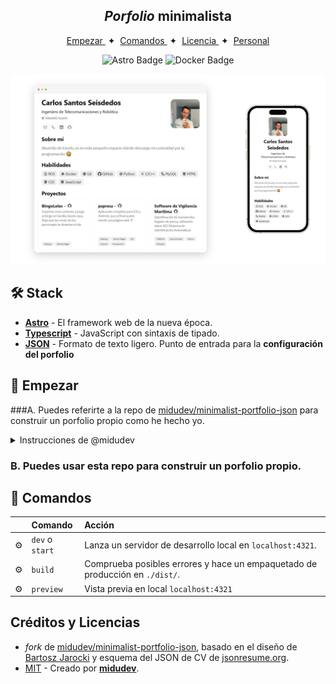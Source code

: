 

<div align="center">
<h2>
    <em>Porfolio</em> minimalista 
</h2>

</div>

<div align="center">
    <a href="#🚀-empezar">
        Empezar
    </a>
    <span>&nbsp;✦&nbsp;</span>
    <a href="#🧞-comandos">
        Comandos
    </a>
    <span>&nbsp;✦&nbsp;</span>
    <a href="#🔑-licencia">
        Licencia
    </a>
    <span>&nbsp;✦&nbsp;</span>
    <a href="https://midu.dev">
        Personal
    </a>
   
</div>

<p></p>

<div align="center">

![Astro Badge](https://img.shields.io/badge/Astro-BC52EE?logo=astro&logoColor=fff&style=flat)
![Docker Badge](https://img.shields.io/badge/docker-0db7ed?style=flat&logo=docker&logoColor=white)


<!-- ![GitHub stars](https://img.shields.io/github/stars/midudev/minimalist-portfolio-json)
![GitHub issues](https://img.shields.io/github/issues/midudev/minimalist-portfolio-json)
![GitHub forks](https://img.shields.io/github/forks/midudev/minimalist-portfolio-json)
![GitHub PRs](https://img.shields.io/github/issues-pr/midudev/minimalist-portfolio-json) -->

</div>

<img src="docs\mockups\Web_iPhone_pika.png"></img>

## 🛠️ Stack

- [**Astro**](https://astro.build/) - El framework web de la nueva época.
- [**Typescript**](https://www.typescriptlang.org/) - JavaScript con sintaxis de tipado.
- [**JSON**](https://www.json.org/json-es.html) - Formato de texto ligero. Punto de entrada para la **configuración del porfolio**
<!-- - [**Ninja Keys**](https://github.com/ssleptsov/ninja-keys) - Menu desplegable con atajos de teclado hecho en puro Javascript. -->



## 🚀 Empezar

###A. Puedes referirte a la repo de [midudev/minimalist-portfolio-json](https://github.com/midudev/minimalist-portfolio-json) para construir un porfolio propio como he hecho yo.

<details>
<summary>Instrucciones de @midudev</summary>
- Yo uso [pnpm](https://pnpm.io/installation) como gestor de dependencias y empaquetador.

```bash
# Activa pnpm en MacOS, WSL & Linux:
corepack enable
corepack prepare pnpm@latest --activate

# Inicializa el proyecto
pnpm create astro@latest -- --template midudev/minimalist-portfolio-json
```

### 2. Añade tu contenido:
Edita el archivo `cv.json` para crear tu propio Portafolio/CV imprimible.
### 3. Lanza el servidor de desarrollo:

```bash
# Disfruta del resultado
pnpm dev
```


1. Abre [**http://localhost:4321**](http://localhost:4321/) en tu navegador para ver el resultado 🚀
</details>




### B. Puedes usar esta repo para construir un porfolio propio.





## 🧞 Comandos

|     | Comando          | Acción                                        |
| :-- | :--------------- | :-------------------------------------------- |
| ⚙️  | `dev` o `start` | Lanza un servidor de desarrollo local en  `localhost:4321`.  |
| ⚙️  | `build`          | Comprueba posibles errores y hace un empaquetado de producción en `./dist/`.      |
| ⚙️  | `preview`        | Vista previa en local `localhost:4321` |



##  Créditos y Licencias

- _fork_ de [midudev/minimalist-portfolio-json](https://github.com/midudev/minimalist-portfolio-json), basado en el diseño de [Bartosz Jarocki](https://github.com/BartoszJarocki/cv) y esquema del JSON de CV de [jsonresume.org](https://jsonresume.org/schema/).
- [MIT](LICENSE.txt) - Creado por [**midudev**](https://midu.dev).



